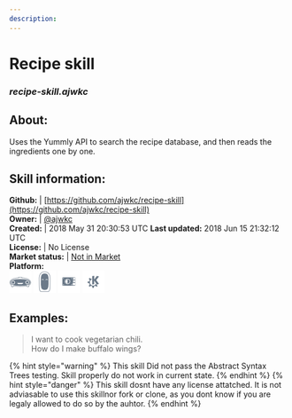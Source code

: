```yaml
---    
description:   
---    
```

# Recipe skill  
### _recipe-skill.ajwkc_  
## About:  
Uses the Yummly API to search the recipe database, and then reads the ingredients one by one.

## Skill information:  
**Github:** | [https://github.com/ajwkc/recipe-skill](https://github.com/ajwkc/recipe-skill)  
**Owner:** | [@ajwkc](https://github.com/ajwkc)  
**Created:** | 2018 May 31 20:30:53 UTC  **Last updated:** 2018 Jun 15 21:32:12 UTC  
**License:** | No License  
**Market status:** | [Not in Market](https://market.mycroft.ai/skill/)  
**Platform:**  
 ![](../.gitbook/assets/mark-1-icon.png)  ![](../.gitbook/assets/mark-2-icon.png)  ![](../.gitbook/assets/picroft-icon.png)  ![](../.gitbook/assets/kde.png)   
## Examples:  
> I want to cook vegetarian chili.  
> How do I make buffalo wings?  
  
{% hint style="warning" %}
This skill Did not pass the Abstract Syntax Trees testing. Skill properly do not work in current state.
{% endhint %}
{% hint style="danger" %}
This skill dosnt have any license attatched. It is not adviasable to use this skillnor fork or clone, as you dont know if you are legaly allowed to do so by the auhtor.
{% endhint %}
